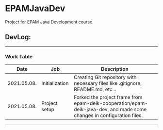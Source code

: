 # EPAMJavaDev
Project for EPAM Java Development course.

## DevLog:

---
### Work Table

| Date | Job | Description | 
| -- | -- | -- |
| 2021.05.08. | Initialization | Creating Git repository with necessary files like .gitignore, README.md, etc... |
| 2021.05.08. | Project setup | Forked the project frame from epam-deik-cooperation/epam-deik-java-dev, and made some changes in configuration files. |
---